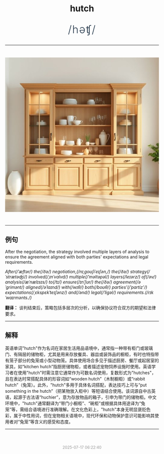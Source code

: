 <div align="center">

# hutch

<div style="margin: 30px 0;">
<h1 style="font-size: 2.5em; font-weight: 300; letter-spacing: 2px; margin: 0; color: #2c3e50;">
/həʧ/
</h1>
</div>

</div>

---

<div align="center" style="margin: 40px 0;">

![hutch](images/hutch.png)

</div>

---

## 例句

After the negotiation, the strategy involved multiple layers of analysis to ensure the agreement aligned with both parties' expectations and legal requirements.

*After(/ˈæftər/) the(/ðə/) negotiation,(/nɪˌgoʊʃiˈeɪʃən,/) the(/ðə/) strategy(/ˈstrætəʤi/) involved(/ˌɪnˈvɑlvd/) multiple(/ˈməltəpəl/) layers(/leɪərz/) of(/əv/) analysis(/æˈnælɪsɪs/) to(/tɪ/) ensure(/ɪnˈʃʊr/) the(/ðə/) agreement(/əˈgrimənt/) aligned(/əˈlaɪnd/) with(/wɪθ/) both(/boʊθ/) parties'(/ˈpɑrtiz'/) expectations(/ˌɛkspɛkˈteɪʃənz/) and(/ənd/) legal(/ˈligəl/) requirements.(/rɪkˈwaɪrmənts./)*

**翻译：** 谈判结束后，策略包括多层次的分析，以确保协议符合双方的期望和法律要求。

---

## 解释

英语单词"hutch"作为名词在家居生活用品语境中，通常指一种带有柜门或玻璃门、有隔层的储物柜，尤其是用来存放餐具、器皿或装饰品的橱柜，有时也特指带有笼子部分的兔笼或小型动物笼。具体使用场合多见于描述厨房、餐厅或起居室的家具，如“kitchen hutch”指厨房储物柜，或者描述宠物饲养设施时使用。英语学习者在使用"hutch"时需注意它通常作为可数名词使用，复数形式为"hutches"，且在表达时常搭配具体的形容词如“wooden hutch”（木制橱柜）或“rabbit hutch”（兔笼）。此外，"hutch"多用于具体名词搭配，表达技巧上可与“put something in the hutch”（把某物放入柜中）等短语结合使用。该词源自中古英语，起源于古法语“huchier”，意为存放物品的箱子，引申为带门的储物柜。中文环境中，"hutch"通常翻译为“带门小橱柜”、“碗柜”或根据具体用途译为“兔笼”等，需结合语境进行准确理解。在文化色彩上，"hutch"本身无明显褒贬色彩，属于中性用词，但在宠物相关语境中，现代环保和动物保护意识可能影响其使用者对“兔笼”等含义的感受和态度。


---

<div align="center" style="margin-top: 50px;">
<small style="color: #999; font-size: 0.9em;">2025-07-17 06:22:40</small>
</div>
